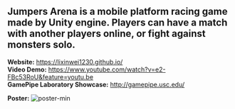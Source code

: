 <h2>Jumpers Arena is a mobile platform racing game made by Unity engine. Players can have a match with another players online, or fight against monsters solo.</h2>

**Website:** https://lixinwei1230.github.io/<br/>
**Video Demo:** https://www.youtube.com/watch?v=e2-FBc53RoU&feature=youtu.be<br/>
**GamePipe Laboratory Showcase:** http://gamepipe.usc.edu/

**Poster:** ![poster-min](https://cloud.githubusercontent.com/assets/22739177/25870935/b113b8d2-34ba-11e7-865f-3389a54efc50.jpg)<br/>

